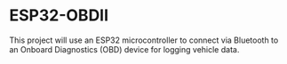 # ESP32-OBDII

This project will use an ESP32 microcontroller to connect via Bluetooth to an Onboard Diagnostics (OBD) device for logging vehicle data.
